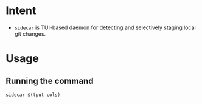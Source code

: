 # Intent
- `sidecar` is TUI-based daemon for detecting and selectively staging local git changes.
 
# Usage
## Running the command
```
sidecar $(tput cols)
```
